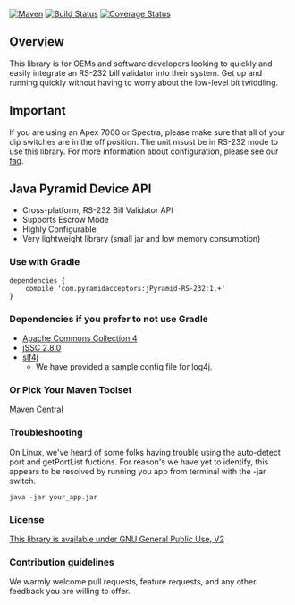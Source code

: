[![Maven](https://maven-badges.herokuapp.com/maven-central/com.pyramidacceptors/jPyramid-RS-232/badge.svg)](https://maven-badges.herokuapp.com/maven-central/com.pyramidacceptors/jPyramid-RS-232) [![Build Status](https://travis-ci.org/PyramidTechnologies/jPyramid-RS-232.svg?branch=develop)](https://travis-ci.org/PyramidTechnologies/jPyramid-RS-232) [![Coverage Status](https://coveralls.io/repos/PyramidTechnologies/jPyramid-RS-232/badge.svg?branch=develop)](https://coveralls.io/r/PyramidTechnologies/jPyramid-RS-232?branch=develop)

Overview
--------

This library is for OEMs and software developers looking to quickly and easily integrate an RS-232 bill validator
into their system. Get up and running quickly without having to worry about the low-level bit twiddling.

## Important
If you are using an Apex 7000 or Spectra, please make sure that all of your dip switches are in the off position. The unit msust be in RS-232 mode to use this library. For more information about configuration, please see our [faq](http://pyramidacceptors.com/support/faq/).

## Java Pyramid Device API

* Cross-platform, RS-232 Bill Validator API
* Supports Escrow Mode
* Highly Configurable
* Very lightweight library (small jar and low memory consumption)

### Use with Gradle ###

    dependencies {
        compile 'com.pyramidacceptors:jPyramid-RS-232:1.+'
    }

### Dependencies if you prefer to not use Gradle

* [Apache Commons Collection 4](https://commons.apache.org/proper/commons-collections/)
* [jSSC 2.8.0](https://github.com/scream3r/java-simple-serial-connector)
* [slf4j](http://www.slf4j.org/docs.html)
  - We have provided a sample config file for log4j.

    
### Or Pick Your Maven Toolset ###

[Maven Central](http://search.maven.org/#artifactdetails%7Ccom.pyramidacceptors%7CjPyramid-RS-232%7C1.1%7Cjar)

### Troubleshooting

On Linux, we've heard of some folks having trouble using the auto-detect port and getPortList fuctions. For reason's we have yet to identify, this appears to be resolved by running you app from terminal with the -jar switch.

    java -jar your_app.jar

### License ###

[This library is available under GNU General Public Use, V2](http://www.gnu.org/licenses/gpl-2.0.html)

### Contribution guidelines ###

We warmly welcome pull requests, feature requests, and any other feedback you are willing to offer.
